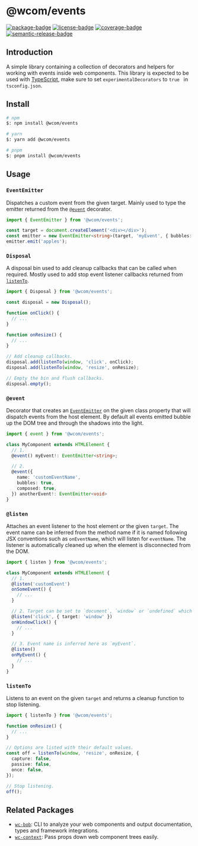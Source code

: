 # @wcom/events

[![package-badge]][package]
[![license-badge]][license]
[![coverage-badge]][coverage]
[![semantic-release-badge]][semantic-release]

[package]: https://www.npmjs.com/package/@wcom/events
[package-badge]: https://img.shields.io/npm/v/@wcom/events
[license]: https://github.com/mihar-22/wc-events/blob/master/LICENSE
[license-badge]: https://img.shields.io/github/license/mihar-22/wc-events
[coverage]: https://codecov.io/github/mihar-22/wc-events
[coverage-badge]: https://img.shields.io/codecov/c/github/mihar-22/wc-events.svg
[semantic-release]: https://github.com/semantic-release/semantic-release
[semantic-release-badge]: https://img.shields.io/badge/%20%20%F0%9F%93%A6%F0%9F%9A%80-semantic--release-e10079.svg

## Introduction

A simple library containing a collection of decorators and helpers for working with events inside 
web components. This library is expected to be used with [TypeScript](https://www.typescriptlang.org), 
make sure to set `experimentalDecorators` to `true ` in `tsconfig.json`.

## Install

```bash
# npm
$: npm install @wcom/events

# yarn
$: yarn add @wcom/events

# pnpm
$: pnpm install @wcom/events
```

## Usage

### `EventEmitter`

Dispatches a custom event from the given target. Mainly used to type the emitter returned 
from the [`@event`](#event) decorator.

```ts
import { EventEmitter } from '@wcom/events';

const target = document.createElement('<div></div>');
const emitter = new EventEmitter<string>(target, 'myEvent', { bubbles: true });
emitter.emit('apples');
```

### `Disposal`

A disposal bin used to add cleanup callbacks that can be called when required. Mostly used to 
add stop event listener callbacks returned from [`listenTo`](#listenTo).

```ts
import { Disposal } from '@wcom/events';

const disposal = new Disposal();

function onClick() {
  // ...
}

function onResize() {
  // ...
}

// Add cleanup callbacks.
disposal.add(listenTo(window, 'click', onClick);
disposal.add(listenTo(window, 'resize', onResize);

// Empty the bin and flush callbacks.
disposal.empty();
```

### `@event`

Decorator that creates an [`EventEmitter`](#EventEmitter) on the given class property that will dispatch events 
from the host element. By default all events emitted bubble up the DOM tree and through the
shadows into the light.

```ts
import { event } from '@wcom/events';

class MyComponent extends HTMLElement {
  // 1.
  @event() myEvent!: EventEmitter<string>;

  // 2.
  @event({
    name: 'customEventName',
    bubbles: true,
    composed: true,
  }) anotherEvent!: EventEmitter<void>
}
```

### `@listen`

Attaches an event listener to the host element _or_ the given `target`. The event name can be inferred 
from the method name if it is named following JSX conventions such as `onEventName`, which will 
listen for `eventName`. The listener is automatically cleaned up when the element is disconnected 
from the DOM.

```ts
import { listen } from '@wcom/events';

class MyComponent extends HTMLElement {
  // 1.
  @listen('customEvent')
  onSomeEvent() {
    // ...
  }

  // 2. Target can be set to `document`, `window` or `undefined` which will default to host.
  @listen('click', { target: 'window' })
  onWindowClick() {
    // ...
  }

  // 3. Event name is inferred here as `myEvent`.
  @listen()
  onMyEvent() {
    // ...
  }
}
```

### `listenTo`

Listens to an event on the given `target` and returns a cleanup function to stop listening.

```ts
import { listenTo } from '@wcom/events';

function onResize() {
  // ...
}

// Options are listed with their default values.
const off = listenTo(window, 'resize', onResize, { 
  capture: false, 
  passive: false, 
  once: false,
});

// Stop listening.
off();
```

## Related Packages

- [`wc-bob`](https://github.com/mihar-22/wc-bob): CLI to analyze your web components and output 
documentation, types and framework integrations.
- [`wc-context`](https://github.com/mihar-22/wc-context): Pass props down web component trees easily. 
